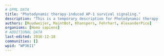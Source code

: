 ```yaml
---
# GPML DATA
title: "Photodynamic therapy-induced AP-1 survival signaling."
description: "This is a temporary description for Photodynamic therapy-induced AP-1 survival signaling."
authors: [Ruudweijer, MaintBot, Khanspers, Fehrhart, AlexanderPico]
organisms: [Homo sapiens]
# ADDITIONAL DATA
last-edited: 2016-12-18
communities: []
wpid: "WP3611"
---
```

